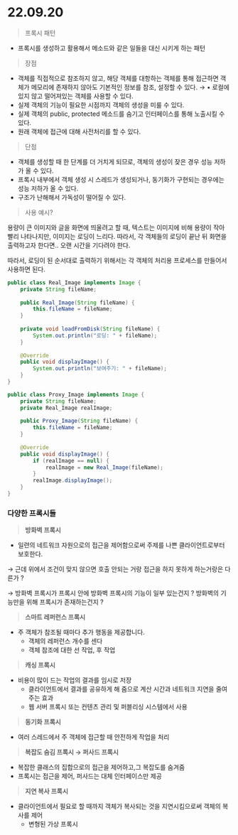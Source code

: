 # 22.09.20



> 프록시 패턴

* 프록시를 생성하고 활용해서 메소드와 같은 일들을 대신 시키게 하는 패턴

> 장점

* 객체를 직접적으로 참조하지 않고, 해당 객체를 대항하는 객체를 통해 접근하면 객체가 메모리에 존재하지 않아도 기본적인 정보를 참조, 설정할 수 있다. → • 로컬에 있지 않고 떨어져있는 객체를 사용할 수 있다.
* 실제 객체의 기능이 필요한 시점까지 객체의 생성을 미룰 수 있다.
* 실제 객체의 public, protected 메소드를 숨기고 인터페이스를 통해 노출시킬 수 있다.
* 원래 객체에 접근에 대해 사전처리를 할 수 있다.

> 단점

* 객체를 생성할 때 한 단계를 더 거치게 되므로, 객체의 생성이 잦은 경우 성능 저하가 올 수 있다.
* 프록시 내부에서 객체 생성 시 스레드가 생성되거나, 동기화가 구현되는 경우에는 성능 저하가 올 수 있다.
* 구조가 난해해서 가독성이 떨어질 수 있다.

> 사용 예시?

용량이 큰 이미지와 글을 화면에 띄울려고 할 때, 텍스트는 이미지에 비해 용량이 작아 빨리 나타나지만, 이미지는 로딩이 느리다. 따라서, 각 객체들의 로딩이 끝난 뒤 화면을 출력하고자 한다면.. 오랜 시간을 기다려야 한다.

따라서, 로딩이 된 순서대로 출력하기 위해서는 각 객체의 처리용 프로세스를 만들어서 사용하면 된다.

```java
public class Real_Image implements Image {
	private String fileName;
    
    public Real_Image(String fileName) {
    	this.fileName = fileName;
    }
    
    private void loadFromDisk(String fileName) {
    	System.out.println("로딩: " + fileName);
    }
    
    @Override
    public void displayImage() {
        System.out.println("보여주기: " + fileName);
    }
}
```

```java
public class Proxy_Image implements Image {
    private String fileName;
    private Real_Image realImage;
    
    public Proxy_Image(String fileName) {
    	this.fileName = fileName;
    }
    
    @Override
    public void displayImage() {
    	if (realImage == null) {
        	realImage = new Real_Image(fileName);
        }
        realImage.displayImage();
    }
}
```



### 다양한 프록시들

> **방화벽 프록시**

* 일련의 네트워크 자원으로의 접근을 제어함으로써 주제를 나쁜 클라이언트로부터 보호한다.

→ 근데 위에서 조건이 맞지 않으면 호출 안되는 거랑 접근을 하지 못하게 하는거랑은 다른가 ?

→ 방화벽 프록시가 프록시 안에 방화벽 프록시의 기능이 일부 있는건지 ? 방화벽의 기능만을 위해 프록시가 존재하는건지 ?

> **스마트 레퍼런스 프록시**

* 주 객체가 참조될 때마다 추가 행동을 제공합니다.
  * 객체의 레퍼런스 개수를 센다
  * 객체 참조에 대한 선 작업, 후 작업

> **캐싱 프록시**

* 비용이 많이 드는 작업의 결과를 임시로 저장
  * 클라이언트에서 결과를 공유하게 해 줌으로 계산 시간과 네트워크 지연을 줄여 주는 효과
  * 웹 서버 프록시 또는 컨텐츠 관리 및 퍼블리싱 시스템에서 사용

> **동기화 프록시**

* 여러 스레드에서 주 객체에 접근할 때 안전하게 작업을 처리

> **복잡도 숨김 프록시 → 퍼사드 프록시**

* 복잡한 클래스의 집합으로의 접근을 제어하고,그 복잡도를 숨겨줌
* 프록시는 접근을 제어, 퍼사드는 대체 인터페이스만 제공

> **지연 복사 프록시**

* 클라이언트에서 필요로 할 때까지 객체가 복사되는 것을 지연시킴으로써 객체의 복사를 제어
  * 변형된 가상 프록시
